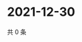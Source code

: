 # 2021-12-30

共 0 条

<!-- BEGIN WEIBO -->
<!-- 最后更新时间 Thu Dec 30 2021 00:01:17 GMT+0800 (China Standard Time) -->

<!-- END WEIBO -->
